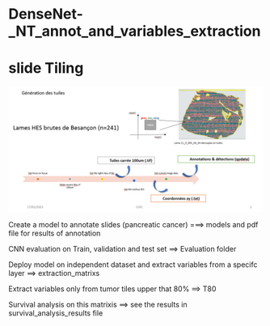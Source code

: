 # DenseNet-_NT_annot_and_variables_extraction

# slide Tiling 
![Image of aciduino on protoboard](https://github.com/dinaOuahbi/DenseNet-_NT_annot_and_variables_extraction/blob/main/tilling.PNG)

Create a model to annotate slides (pancreatic cancer) ===> models and pdf file for results of annotation


CNN evaluation on Train, validation and test set ==> Evaluation folder


Deploy model on independent dataset and extract variables from a specifc layer ==> extraction_matrixs


Extract variables only from tumor tiles upper that 80% ==> T80


Survival analysis on this matrixis ==> see the results in survival_analysis_results file
